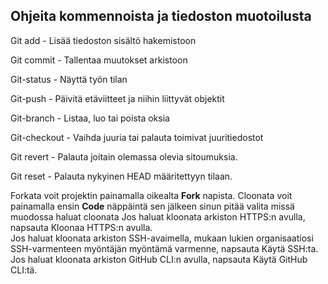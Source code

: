 ## Ohjeita kommennoista ja tiedoston muotoilusta
Git add - Lisää tiedoston sisältö hakemistoon  

Git commit - Tallentaa muutokset arkistoon  

Git-status - Näyttä työn tilan  

Git-push - Päivitä etäviitteet ja niihin liittyvät objektit  

Git-branch - Listaa, luo tai poista oksia  

Git-checkout - Vaihda juuria tai palauta toimivat juuritiedostot

Git revert - Palauta joitain olemassa olevia sitoumuksia.

Git reset - Palauta nykyinen HEAD määritettyyn tilaan.

Forkata voit projektin painamalla oikealta **Fork** napista.
Cloonata voit painamalla ensin **Code** näppäintä sen jälkeen sinun pitää valita missä muodossa haluat cloonata
Jos haluat kloonata arkiston HTTPS:n avulla, napsauta Kloonaa HTTPS:n avulla.  
Jos haluat kloonata arkiston SSH-avaimella, mukaan lukien organisaatiosi SSH-varmenteen myöntäjän myöntämä varmenne, napsauta Käytä SSH:ta.  
Jos haluat kloonata arkiston GitHub CLI:n avulla, napsauta Käytä GitHub CLI:tä.



